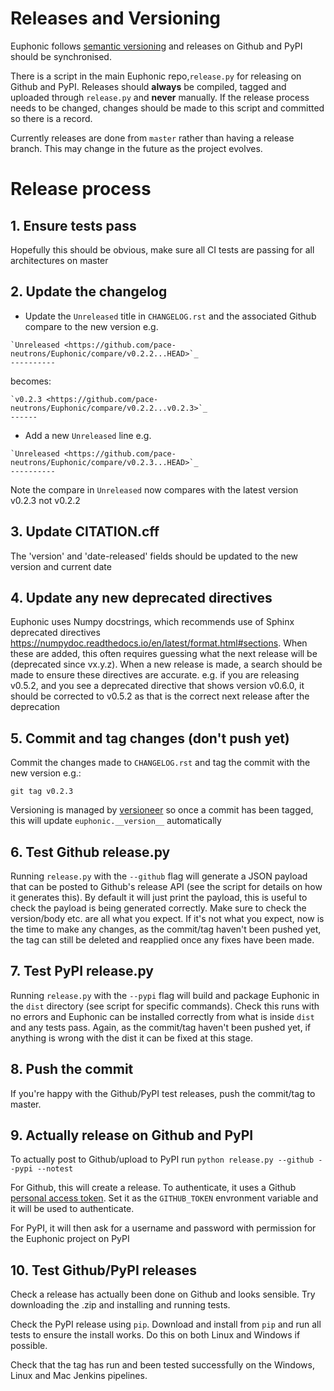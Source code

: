 # Releases and Versioning

Euphonic follows [semantic versioning](https://semver.org/) and releases on
Github and PyPI should be synchronised.

There is a script in the main Euphonic repo,`release.py` for releasing on Github
and PyPI. Releases should **always** be compiled, tagged and uploaded through
`release.py` and **never** manually. If the release process needs to be changed,
changes should be made to this script and committed so there is a record.

Currently releases are done from `master` rather than having a release branch.
This may change in the future as the project evolves.

# Release process
## 1. Ensure tests pass
Hopefully this should be obvious, make sure all CI tests are passing for all
architectures on master

## 2. Update the changelog
* Update the `Unreleased` title in `CHANGELOG.rst` and the associated Github
compare to the new version e.g.
```
`Unreleased <https://github.com/pace-neutrons/Euphonic/compare/v0.2.2...HEAD>`_
----------
```
becomes:
```
`v0.2.3 <https://github.com/pace-neutrons/Euphonic/compare/v0.2.2...v0.2.3>`_
------
```

* Add a new `Unreleased` line e.g.
```
`Unreleased <https://github.com/pace-neutrons/Euphonic/compare/v0.2.3...HEAD>`_
----------
```
Note the compare in `Unreleased` now compares with the latest version v0.2.3
not v0.2.2

## 3. Update CITATION.cff

The 'version' and 'date-released' fields should be updated to the new version
and current date

## 4. Update any new deprecated directives

Euphonic uses Numpy docstrings, which recommends use of Sphinx deprecated directives
https://numpydoc.readthedocs.io/en/latest/format.html#sections. When these are added,
this often requires guessing what the next release will be (deprecated since vx.y.z).
When a new release is made, a search should be made to ensure these directives are
accurate. e.g. if you are releasing v0.5.2, and you see a deprecated directive that
shows version v0.6.0, it should be corrected to v0.5.2 as that is the correct next
release after the deprecation

## 5. Commit and tag changes (don't push yet)
Commit the changes made to `CHANGELOG.rst` and tag the commit with the new
version e.g.:

```
git tag v0.2.3
```
Versioning is managed by
[versioneer](https://github.com/warner/python-versioneer) so once a
commit has been tagged, this will update `euphonic.__version__`
automatically

## 6. Test Github release.py
Running `release.py` with the `--github` flag will generate a JSON payload that
can be posted to Github's release API (see the script for details on how it
generates this). By default it will just print the payload, this is useful to
check the payload is being generated correctly. Make sure to check the 
version/body etc. are all what you expect. If it's not what you expect, now
is the time to make any changes, as the commit/tag haven't been pushed yet,
the tag can still be deleted and reapplied once any fixes have been made.

## 7. Test PyPI release.py
Running `release.py` with the `--pypi` flag will build and package Euphonic in
the `dist` directory (see script for specific commands). Check this runs with no
errors and Euphonic can be installed correctly from what is inside `dist` and any
tests pass. Again, as the commit/tag haven't been pushed yet, if anything is wrong
with the dist it can be fixed at this stage.

## 8. Push the commit
If you're happy with the Github/PyPI test releases, push the commit/tag to master.

## 9. Actually release on Github and PyPI
To actually post to Github/upload to PyPI run
`python release.py --github --pypi --notest`

For Github, this will create a release. To authenticate, it uses a Github 
[personal access token](https://help.github.com/en/github/authenticating-to-github/creating-a-personal-access-token-for-the-command-line).
Set it as the `GITHUB_TOKEN` envronment variable and it will be used to
authenticate.

For PyPI, it will then ask for a username and password with permission for the
Euphonic project on PyPI

## 10. Test Github/PyPI releases
Check a release has actually been done on Github and looks sensible. Try
downloading the .zip and installing and running tests.

Check the PyPI release using `pip`. Download and install from `pip` and run all
tests to ensure the install works. Do this on both Linux and Windows if
possible.

Check that the tag has run and been tested successfully on the Windows, Linux and Mac Jenkins pipelines.
